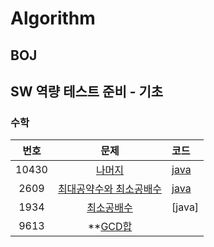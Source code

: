 # Algorithm

## BOJ

## SW 역량 테스트 준비 - 기초

### 수학  

| 번호 | 문제 | 코드 |
|:---:|:---:|:---|
| 10430 | [나머지](https://www.acmicpc.net/problem/10430) | [java](https://naver.com) |
| 2609 | [최대공약수와 최소공배수](https://www.acmicpc.net/problem/2609) | [java](https://naver.com) |
| 1934 | [최소공배수](https://www.acmicpc.net/problem/1934) | [java] |
| 9613 | **[GCD합](https://www.acmicpc.net/problem/9613) |  | 
